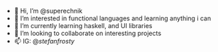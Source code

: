 - 👋 Hi, I’m @superechnik
- 👀 I’m interested in functional languages and learning anything i can
- 🌱 I’m currently learning haskell, and UI libraries
- 💞️ I’m looking to collaborate on interesting projects
- 📫 IG: @_stefanfrosty_

<!---
superechnik/superechnik is a ✨ special ✨ repository because its `README.md` (this file) appears on your GitHub profile.
You can click the Preview link to take a look at your changes.
--->
